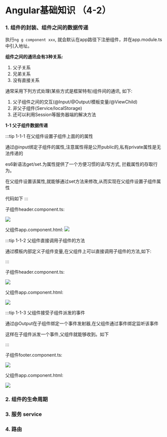 # Angular基础知识 （4-2）

<h3> 1. 组件的封装、组件之间的数据传递</h3>

执行```ng g component xxx```, 就会默认在app路径下注册组件，并在app.module.ts中引入地址。

<b>组件之间的通讯会有3种关系:</b>

1. 父子关系
2. 兄弟关系
3. 没有直接关系

通常采用下列方式处理(某些方式是框架特有)组件间的通讯, 如下:

1. 父子组件之间的交互(@Input/@Output/模板变量/@ViewChild)
2. 非父子组件(Service/localStorage)
3. 还可以利用Session等服务器端的解决方法


<b> 1-1 父子组件数据传递</b>

:::tip 1-1-1 在父组件设置子组件上面的的属性

通过@input绑定子组件的属性,注意属性得是公开public的,私有private属性是无法传递的

es6新语法get/set.为属性提供了一个方便习惯的读/写方式, 拦截属性的存取行为。

在父组件设置该属性,就能够通过set方法来修改,从而实现在父组件设置子组件属性

代码如下
:::

子组件header.component.ts:

![](https://user-gold-cdn.xitu.io/2020/3/22/17102f3f57bce321?w=1023&h=622&f=png&s=37449)

父组件app.component.html:
![](https://user-gold-cdn.xitu.io/2020/3/22/17102f431fc28e1a?w=710&h=260&f=png&s=8712)

:::tip 1-1-2 父组件直接调用子组件的方法
    
通过模板内部定义子组件变量,在父组件上可以直接调用子组件的方法,如下:

:::

子组件header.component.ts:

![](https://user-gold-cdn.xitu.io/2020/3/23/1710307b99f7bbd1?w=930&h=670&f=png&s=53032)

父组件app.component.html:

![](https://user-gold-cdn.xitu.io/2020/3/23/1710308985473fdb?w=880&h=245&f=png&s=23391)


:::tip 1-1-3 父组件接受子组件派发的事件
    
通过@Output在子组件绑定一个事件发射器,在父组件通过事件绑定监听该事件

这样在子组件派发一个事件,父组件就能够收到。如下

:::

子组件footer.component.ts:

![](https://user-gold-cdn.xitu.io/2020/3/23/171030ab961597d5?w=919&h=536&f=png&s=44792)

父组件app.component.html:

![](https://user-gold-cdn.xitu.io/2020/3/23/171030b98baef7b7?w=906&h=243&f=png&s=22484)

















<h3>2. 组件的生命周期 </h3>

<h3>3. 服务 service </h3>

<h3>4. 路由 </h3>